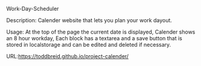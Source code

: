 Work-Day-Scheduler

Description: Calender website that lets you plan your work dayout.

Usage: 
At the top of the page the current date is displayed,
Calender shows an 8 hour workday,
Each block has a textarea and a save button that is stored in localstorage and can be edited and deleted if necessary.

URL:https://toddbreid.github.io/project-calender/
